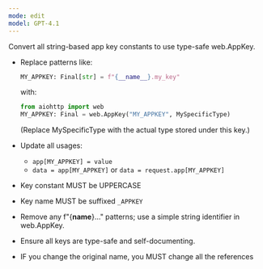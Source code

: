 ```yaml
---
mode: edit
model: GPT-4.1
---
```


Convert all string-based app key constants to use type-safe web.AppKey.

- Replace patterns like:
  ```python
  MY_APPKEY: Final[str] = f"{__name__}.my_key"
  ```
  with:
  ```python
  from aiohttp import web
  MY_APPKEY: Final = web.AppKey("MY_APPKEY", MySpecificType)
  ```
  (Replace MySpecificType with the actual type stored under this key.)

- Update all usages:
  - `app[MY_APPKEY] = value`
  - `data = app[MY_APPKEY]` or `data = request.app[MY_APPKEY]`

- Key constant MUST be UPPERCASE
- Key name MUST be suffixed `_APPKEY`
- Remove any f"{__name__}..." patterns; use a simple string identifier in web.AppKey.
- Ensure all keys are type-safe and self-documenting.
- IF you change the original name, you MUST change all the references
